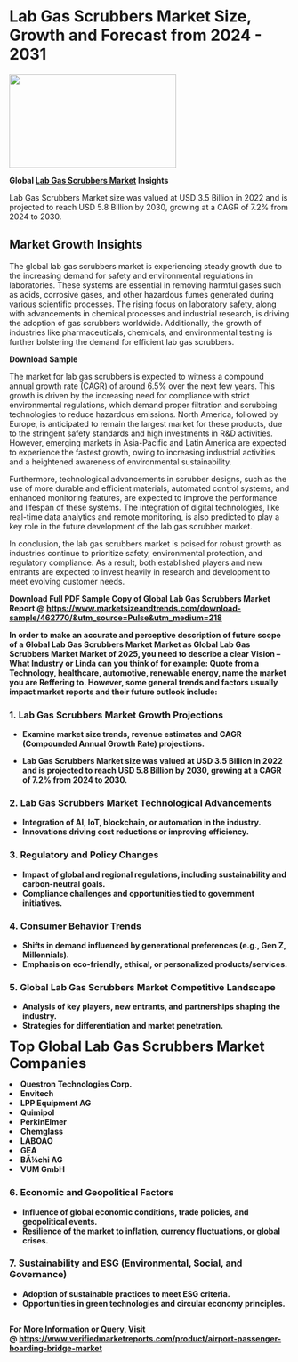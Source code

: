<H1>Lab Gas Scrubbers Market Size, Growth and Forecast from 2024 - 2031</H1><img class="aligncenter size-medium wp-image-584254" src="https://thirdeyenews.in/wp-content/uploads/2024/09/Global-Market-Research-300x168.jpeg" alt="" width="300" height="168" /><p><strong>Global&nbsp;<a href="https://www.marketsizeandtrends.com/download-sample/462770/&amp;utm_source=Pulse&amp;utm_medium=218">Lab Gas Scrubbers Market</a> Insights</strong></p><p>Lab Gas Scrubbers Market size was valued at USD 3.5 Billion in 2022 and is projected to reach USD 5.8 Billion by 2030, growing at a CAGR of 7.2% from 2024 to 2030.</p><p><h2>Market Growth Insights</h2> <p>The global lab gas scrubbers market is experiencing steady growth due to the increasing demand for safety and environmental regulations in laboratories. These systems are essential in removing harmful gases such as acids, corrosive gases, and other hazardous fumes generated during various scientific processes. The rising focus on laboratory safety, along with advancements in chemical processes and industrial research, is driving the adoption of gas scrubbers worldwide. Additionally, the growth of industries like pharmaceuticals, chemicals, and environmental testing is further bolstering the demand for efficient lab gas scrubbers.</p> <p><strong>Download Sample</strong></p> <p>The market for lab gas scrubbers is expected to witness a compound annual growth rate (CAGR) of around 6.5% over the next few years. This growth is driven by the increasing need for compliance with strict environmental regulations, which demand proper filtration and scrubbing technologies to reduce hazardous emissions. North America, followed by Europe, is anticipated to remain the largest market for these products, due to the stringent safety standards and high investments in R&D activities. However, emerging markets in Asia-Pacific and Latin America are expected to experience the fastest growth, owing to increasing industrial activities and a heightened awareness of environmental sustainability.</p> <p>Furthermore, technological advancements in scrubber designs, such as the use of more durable and efficient materials, automated control systems, and enhanced monitoring features, are expected to improve the performance and lifespan of these systems. The integration of digital technologies, like real-time data analytics and remote monitoring, is also predicted to play a key role in the future development of the lab gas scrubber market.</p> <p>In conclusion, the lab gas scrubbers market is poised for robust growth as industries continue to prioritize safety, environmental protection, and regulatory compliance. As a result, both established players and new entrants are expected to invest heavily in research and development to meet evolving customer needs.</p> <p><strong></p><p><span class=""><strong>Download Full PDF Sample Copy of Global Lab Gas Scrubbers Market Report</strong> @ <a href="https://www.marketsizeandtrends.com/download-sample/462770/&amp;utm_source=Pulse&amp;utm_medium=218" target="_blank">https://www.marketsizeandtrends.com/download-sample/462770/&amp;utm_source=Pulse&amp;utm_medium=218</a></span></p><p>In order to make an accurate and perceptive description of future scope of a Global&nbsp;Lab Gas Scrubbers Market Market as Global&nbsp;Lab Gas Scrubbers Market Market of 2025, you need to describe a clear Vision &ndash; What Industry or Linda can you think of for example: Quote from a Technology, healthcare, automotive, renewable energy, name the market you are Reffering to. However, some general trends and factors usually impact market reports and their future outlook include:</p><h3>1.&nbsp;<strong>Lab Gas Scrubbers Market Growth Projections</strong></h3><ul><li>Examine market size trends, revenue estimates and CAGR (Compounded Annual Growth Rate) projections.</li><li><p>Lab Gas Scrubbers Market size was valued at USD 3.5 Billion in 2022 and is projected to reach USD 5.8 Billion by 2030, growing at a CAGR of 7.2% from 2024 to 2030.</p></li></ul><h3>2.&nbsp;<strong>Lab Gas Scrubbers Market Technological Advancements</strong></h3><ul><li>Integration of AI, IoT, blockchain, or automation in the industry.</li><li>Innovations driving cost reductions or improving efficiency.</li></ul><h3>3.&nbsp;<strong>Regulatory and Policy Changes</strong></h3><ul><li>Impact of global and regional regulations, including sustainability and carbon-neutral goals.</li><li>Compliance challenges and opportunities tied to government initiatives.</li></ul><h3>4.&nbsp;<strong>Consumer Behavior Trends</strong></h3><ul><li>Shifts in demand influenced by generational preferences (e.g., Gen Z, Millennials).</li><li>Emphasis on eco-friendly, ethical, or personalized products/services.</li></ul><h3>5.&nbsp;<strong>Global Lab Gas Scrubbers Market Competitive Landscape</strong></h3><ul><li>Analysis of key players, new entrants, and partnerships shaping the industry.</li><li>Strategies for differentiation and market penetration.</li></ul><p data-pm-slice="1 1 []"><span style="color: inherit; font-family: inherit; font-size: 25px;">Top Global Lab Gas Scrubbers Market Companies</span></p><div class="" data-test-id=""><p><li>Questron Technologies Corp.</li><li> Envitech</li><li> LPP Equipment AG</li><li> Quimipol</li><li> PerkinElmer</li><li> Chemglass</li><li> LABOAO</li><li> GEA</li><li> BÃ¼chi AG</li><li> VUM GmbH</li></p></div><h3>6.&nbsp;<strong>Economic and Geopolitical Factors</strong></h3><ul><li>Influence of global economic conditions, trade policies, and geopolitical events.</li><li>Resilience of the market to inflation, currency fluctuations, or global crises.</li></ul><h3>7.&nbsp;<strong>Sustainability and ESG (Environmental, Social, and Governance)</strong></h3><ul><li>Adoption of sustainable practices to meet ESG criteria.</li><li>Opportunities in green technologies and circular economy principles.</li></ul><h2><strong style="font-size: 14px;">For More Information or Query, Visit @&nbsp;</strong><a style="background-color: #ffffff; font-size: 14px;" href="https://www.marketsizeandtrends.com/report/lab-gas-scrubbers-market/" target="_blank">https://www.verifiedmarketreports.com/product/airport-passenger-boarding-bridge-market</a></h2>
